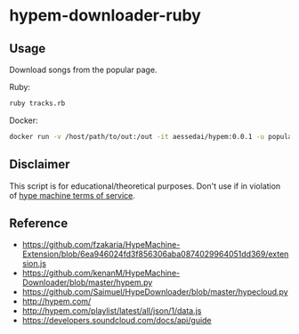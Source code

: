 # hypem-downloader-ruby

## Usage

Download songs from the popular page.

Ruby:
```` sh
ruby tracks.rb
````

Docker:
``` sh
docker run -v /host/path/to/out:/out -it aessedai/hypem:0.0.1 -u popular -c "AUTH=ABCDEFGHIJKLMNOPQRSTUVWXYZ" -p 1
```

## Disclaimer

This script is for educational/theoretical purposes. Don't use if in violation of [hype machine terms of service](http://hypem.com/terms).

## Reference

 + https://github.com/fzakaria/HypeMachine-Extension/blob/6ea946024fd3f856306aba0874029964051dd369/extension.js
 + https://github.com/kenanM/HypeMachine-Downloader/blob/master/hypem.py
 + https://github.com/Saimuel/HypeDownloader/blob/master/hypecloud.py
 + http://hypem.com/
 + http://hypem.com/playlist/latest/all/json/1/data.js
 + https://developers.soundcloud.com/docs/api/guide
